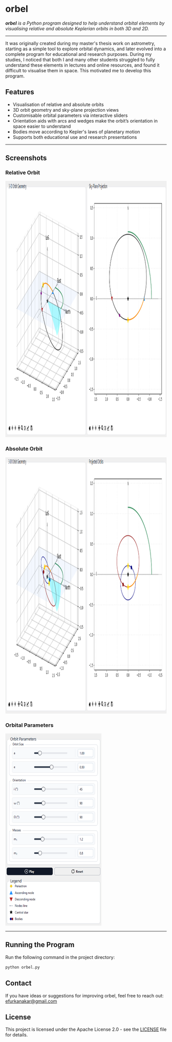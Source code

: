 # orbel

<i>**orbel** is a Python program designed to help understand orbital elements by visualising relative and absolute Keplerian orbits in both 3D and 2D.</i>  

---

It was originally created during my master's thesis work on astrometry, starting as a simple tool to explore orbital dynamics, and later evolved into a complete program for educational and research purposes. During my studies, I noticed that both I and many other students struggled to fully understand these elements in lectures and online resources, and found it difficult to visualise them in space. This motivated me to develop this program.


##  Features
- Visualisation of relative and absolute orbits
- 3D orbit geometry and sky-plane projection views
- Customisable orbital parameters via interactive sliders
- Orientation aids with arcs and wedges make the orbit’s orientation in space easier to understand
- Bodies move according to Kepler's laws of planetary motion 
- Supports both educational use and research presentations
---


##  Screenshots

### Relative Orbit
<img src="images/orbel2.png" width="600" height="800">

### Absolute Orbit
<img src="images/orbel3.png" width="600" height="800">

### Orbital Parameters
<img src="images/orbel1.png" width="300" height="600">


---

##  Running the Program
Run the following command in the project directory:
```bash
python orbel.py
```


## Contact

If you have ideas or suggestions for improving orbel, feel free to reach out:
efurkanakar@gmail.com


## License
This project is licensed under the Apache License 2.0 - see the [LICENSE](LICENSE) file for details.
